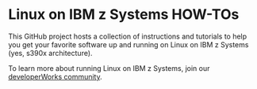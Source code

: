 # Linux on IBM z Systems HOW-TOs

This GitHub project hosts a collection of instructions and tutorials to help you get your favorite software up and running on Linux on IBM z Systems (yes, s390x architecture). 

To learn more about running Linux on IBM z Systems, join our [developerWorks community](https://www.ibm.com/developerworks/community/groups/community/lozopensource).
